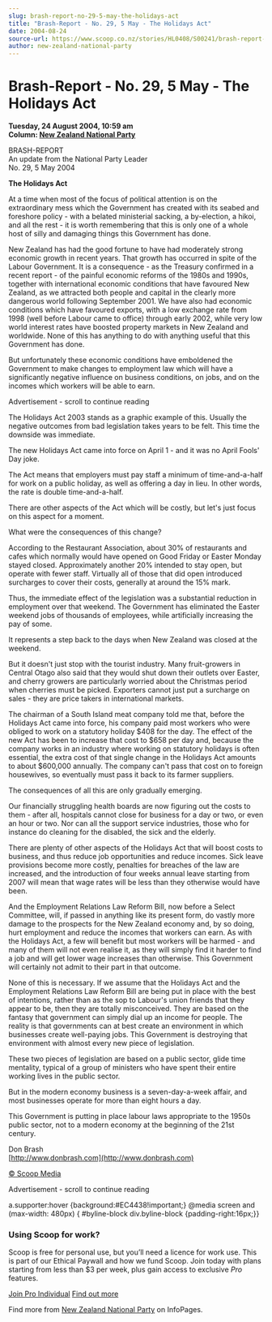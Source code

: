```yaml
---
slug: brash-report-no-29-5-may-the-holidays-act
title: "Brash-Report - No. 29, 5 May - The Holidays Act"
date: 2004-08-24
source-url: https://www.scoop.co.nz/stories/HL0408/S00241/brash-report-no-29-5-may-the-holidays-act.htm
author: new-zealand-national-party
---
```

Brash-Report - No. 29, 5 May - The Holidays Act
===============================================

**Tuesday, 24 August 2004, 10:59 am**  
**Column: [New Zealand National Party](https://info.scoop.co.nz/New_Zealand_National_Party)**

BRASH-REPORT  
An update from the National Party Leader  
No. 29, 5 May 2004

**The Holidays Act**

At a time when most of the focus of political attention is on the extraordinary mess which the Government has created with its seabed and foreshore policy - with a belated ministerial sacking, a by-election, a hikoi, and all the rest - it is worth remembering that this is only one of a whole host of silly and damaging things this Government has done.

New Zealand has had the good fortune to have had moderately strong economic growth in recent years. That growth has occurred in spite of the Labour Government. It is a consequence - as the Treasury confirmed in a recent report - of the painful economic reforms of the 1980s and 1990s, together with international economic conditions that have favoured New Zealand, as we attracted both people and capital in the clearly more dangerous world following September 2001. We have also had economic conditions which have favoured exports, with a low exchange rate from 1998 (well before Labour came to office) through early 2002, while very low world interest rates have boosted property markets in New Zealand and worldwide. None of this has anything to do with anything useful that this Government has done.

But unfortunately these economic conditions have emboldened the Government to make changes to employment law which will have a significantly negative influence on business conditions, on jobs, and on the incomes which workers will be able to earn.

Advertisement - scroll to continue reading





The Holidays Act 2003 stands as a graphic example of this. Usually the negative outcomes from bad legislation takes years to be felt. This time the downside was immediate.

The new Holidays Act came into force on April 1 - and it was no April Fools' Day joke.

The Act means that employers must pay staff a minimum of time-and-a-half for work on a public holiday, as well as offering a day in lieu. In other words, the rate is double time-and-a-half.

There are other aspects of the Act which will be costly, but let's just focus on this aspect for a moment.

What were the consequences of this change?

According to the Restaurant Association, about 30% of restaurants and cafes which normally would have opened on Good Friday or Easter Monday stayed closed. Approximately another 20% intended to stay open, but operate with fewer staff. Virtually all of those that did open introduced surcharges to cover their costs, generally at around the 15% mark.

Thus, the immediate effect of the legislation was a substantial reduction in employment over that weekend. The Government has eliminated the Easter weekend jobs of thousands of employees, while artificially increasing the pay of some.

It represents a step back to the days when New Zealand was closed at the weekend.

But it doesn't just stop with the tourist industry. Many fruit-growers in Central Otago also said that they would shut down their outlets over Easter, and cherry growers are particularly worried about the Christmas period when cherries must be picked. Exporters cannot just put a surcharge on sales - they are price takers in international markets.

The chairman of a South Island meat company told me that, before the Holidays Act came into force, his company paid most workers who were obliged to work on a statutory holiday $408 for the day. The effect of the new Act has been to increase that cost to $658 per day and, because the company works in an industry where working on statutory holidays is often essential, the extra cost of that single change in the Holidays Act amounts to about $600,000 annually. The company can't pass that cost on to foreign housewives, so eventually must pass it back to its farmer suppliers.

The consequences of all this are only gradually emerging.

Our financially struggling health boards are now figuring out the costs to them - after all, hospitals cannot close for business for a day or two, or even an hour or two. Nor can all the support service industries, those who for instance do cleaning for the disabled, the sick and the elderly.

There are plenty of other aspects of the Holidays Act that will boost costs to business, and thus reduce job opportunities and reduce incomes. Sick leave provisions become more costly, penalties for breaches of the law are increased, and the introduction of four weeks annual leave starting from 2007 will mean that wage rates will be less than they otherwise would have been.

And the Employment Relations Law Reform Bill, now before a Select Committee, will, if passed in anything like its present form, do vastly more damage to the prospects for the New Zealand economy and, by so doing, hurt employment and reduce the incomes that workers can earn. As with the Holidays Act, a few will benefit but most workers will be harmed - and many of them will not even realise it, as they will simply find it harder to find a job and will get lower wage increases than otherwise. This Government will certainly not admit to their part in that outcome.

None of this is necessary. If we assume that the Holidays Act and the Employment Relations Law Reform Bill are being put in place with the best of intentions, rather than as the sop to Labour's union friends that they appear to be, then they are totally misconceived. They are based on the fantasy that government can simply dial up an income for people. The reality is that governments can at best create an environment in which businesses create well-paying jobs. This Government is destroying that environment with almost every new piece of legislation.

These two pieces of legislation are based on a public sector, glide time mentality, typical of a group of ministers who have spent their entire working lives in the public sector.

But in the modern economy business is a seven-day-a-week affair, and most businesses operate for more than eight hours a day.

This Government is putting in place labour laws appropriate to the 1950s public sector, not to a modern economy at the beginning of the 21st century.

Don Brash  
[http://www.donbrash.com](http://www.donbrash.com)

  

[© Scoop Media](http://www.scoop.co.nz/about/terms.html)  

Advertisement - scroll to continue reading



a.supporter:hover {background:#EC4438!important;} @media screen and (max-width: 480px) { #byline-block div.byline-block {padding-right:16px;}}

### Using Scoop for work?

Scoop is free for personal use, but you’ll need a licence for work use. This is part of our Ethical Paywall and how we fund Scoop. Join today with plans starting from less than $3 per week, plus gain access to exclusive _Pro_ features.  
  
[Join Pro Individual](https://pro.scoop.co.nz/Individual/?from=ProIn24) [Find out more](https://pro.scoop.co.nz/using-scoop-for-work/?from=ProIn24)

Find more from [New Zealand National Party](https://info.scoop.co.nz/New_Zealand_National_Party) on InfoPages.
